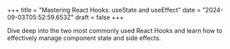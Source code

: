 +++
title = "Mastering React Hooks: useState and useEffect"
date = "2024-09-03T05:52:59.653Z"
draft = false
+++

  Dive deep into the two most commonly used React Hooks and learn how to effectively manage component state and side effects.
        